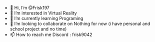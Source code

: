 - 👋 Hi, I’m @Frisk197
- 👀 I’m interested in Virtual Reality
- 🌱 I’m currently learning Programing
- 💞️ I’m looking to collaborate on Nothing for now (i have personal and school project and no time)
- 📫 How to reach me Discord : frisk9042

<!---
Frisk197/Frisk197 is a ✨ special ✨ repository because its `README.md` (this file) appears on your GitHub profile.
You can click the Preview link to take a look at your changes.
--->
